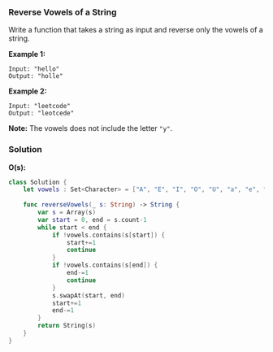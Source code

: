 
### Reverse Vowels of a String

Write a function that takes a string as input and reverse only the vowels of a string.

__Example 1:__
```
Input: "hello"
Output: "holle"
```
__Example 2:__
```
Input: "leetcode"
Output: "leotcede"
```

__Note:__
The vowels does not include the letter `"y"`.

### Solution
__O(s):__
```Swift
class Solution {
    let vowels : Set<Character> = ["A", "E", "I", "O", "U", "a", "e", "i", "o", "u"]
    
    func reverseVowels(_ s: String) -> String {
        var s = Array(s)
        var start = 0, end = s.count-1
        while start < end {
            if !vowels.contains(s[start]) {
                start+=1
                continue
            }
            if !vowels.contains(s[end]) {
                end-=1
                continue
            }
            s.swapAt(start, end)
            start+=1
            end-=1
        }
        return String(s)
    }
}
```